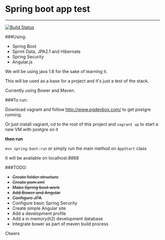 # Spring boot app test

---------------

[![Build Status](https://travis-ci.org/cfontes/SpringBootTestApp.svg?branch=master)](https://travis-ci.org/cfontes/SpringBootTestApp)

###Using:

 * Spring Boot
 * Sprint Data, JPA2.1 and Hibernate
 * Spring Security
 * Angular.js

We will be using java 1.8 for the sake of learning it.

This will be used as a base for a project and it's just a test of the stack.

Currently using Bower and Maven.

###To run:

Download vagrant and follow http://www.pgdevbox.com/ to get postgre running.

Or just install vagrant, cd to the root of this project and ```vagrant up``` to start a new VM with postgre on it

**then run**

```mvn spring-boot:run``` or simply run the main method on ```AppStart``` class

It will be available on localhost:8888

###TODO:

* ~~Create folder structure~~
* ~~Create pom.xml~~
* ~~Make Spring boot work~~
* ~~Add Bower and Angular~~
* ~~Configure JPA~~
* Configure basic Spring Security
* Create simple Angular site
* Add a development profile
* Add a in memory(h2) development database
* Integrate bower as part of maven build process

Cheers
